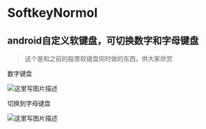 # SoftkeyNormol
## android自定义软键盘，可切换数字和字母键盘
>这个是和之前的股票软键盘同时做的东西，供大家欣赏
>

数字键盘

![这里写图片描述](http://img.blog.csdn.net/20160414170121846) 

切换到字母键盘

![这里写图片描述](http://img.blog.csdn.net/20160414170151573)
